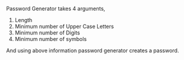 Password Generator takes 4 arguments, 
1. Length
2. Minimum number of Upper Case Letters
3. Minimum number of Digits
4. Minimum number of symbols

And using above information password generator creates a password.